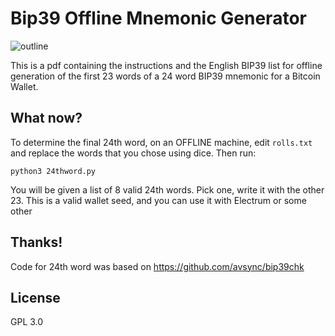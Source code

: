 # Bip39 Offline Mnemonic Generator

![outline](https://github.com/llvllch/Bip39-Dice/blob/master/images/rolls.png)

This is a pdf containing the instructions and the English BIP39 list for offline generation of the first 23 words of a 24 word BIP39 mnemonic for a Bitcoin Wallet.

## What now?

To determine the final 24th word, on an OFFLINE machine, edit `rolls.txt` and replace the words that you chose using dice. Then run:

`python3 24thword.py`

You will be given a list of 8 valid 24th words. Pick one, write it with the other 23. This is a valid wallet seed, and you can use it with Electrum or some other 

## Thanks!

Code for 24th word was based on https://github.com/avsync/bip39chk

## License

GPL 3.0
